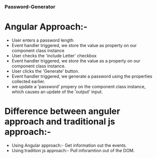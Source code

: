### Password-Generator

# Angular Approach:-
- User enters a password length
- Event handler triggered, we store the value as property on our component class instance
- User checks the 'include Letter' checkbox
- Event handler triggered, we store the value as a property on our  component class instance.
- User clicks the 'Generate' button.
- Event handler triggered, we generate a password using the properties collected earlier.
- we update a 'password' propery  on the component class instance, which causes an update of the 
    'output' input.

# Difference between anguler approach and traditional js approach:-
- Using Angular approach:-  Get information out the events.
- Using tradition js approach:- Pull inforamtion out of the DOM.
